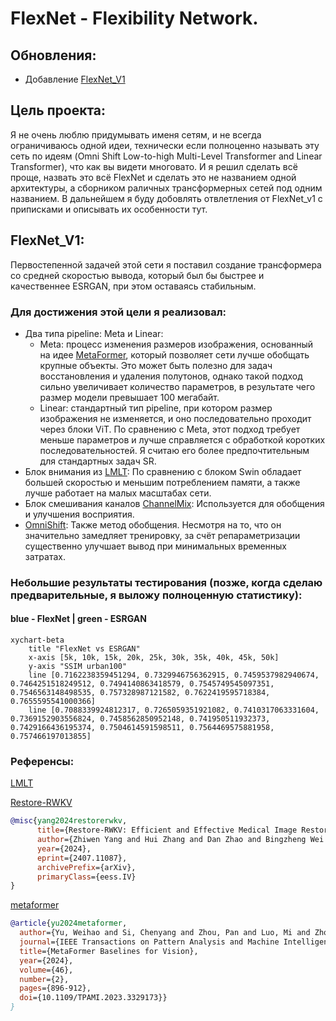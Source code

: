 # FlexNet - Flexibility Network.
## Обновления:
- Добавление [FlexNet_V1](https://github.com/umzi2/FlexNet/blob/master/FlexNet_arch.py#L691)
## Цель проекта:
Я не очень люблю придумывать именя сетям, и не всегда ограничиваюсь одной идеи, технически если полноценно называть эту сеть по идеям (Omni Shift Low-to-high Multi-Level Transformer and Linear Transformer), что как вы видети многовато. И я решил сделать всё проще, назвать это всё FlexNet и сделать это не названием одной архитектуры, а сборником раличных трансформерных сетей под одним названием. В дальнейшем я буду добовлять отвлетления от FlexNet_v1 с приписками и описывать их особенности тут.
## FlexNet_V1:
Первостепенной задачей этой сети я поставил создание трансформера со средней скоростью вывода, который был бы быстрее и качественнее ESRGAN, при этом оставаясь стабильным. 
### Для достижения этой цели я реализовал:
- Два типа pipeline: Meta и Linear:
  - Meta: процесс изменения размеров изображения, основанный на идее [MetaFormer](https://github.com/sail-sg/metaformer), который позволяет сети лучше обобщать крупные объекты. Это может быть полезно для задач восстановления и удаления полутонов, однако такой подход сильно увеличивает количество параметров, в результате чего размер модели превышает 100 мегабайт.
  - Linear: стандартный тип pipeline, при котором размер изображения не изменяется, и оно последовательно проходит через блоки ViT. По сравнению с Meta, этот подход требует меньше параметров и лучше справляется с обработкой коротких последовательностей. Я считаю его более предпочтительным для стандартных задач SR.
- Блок внимания из [LMLT](https://github.com/jwgdmkj/LMLT/blob/main/LMLT.py#L151): По сравнению с блоком Swin обладает большей скоростью и меньшим потреблением памяти, а также лучше работает на малых масштабах сети.
- Блок смешивания каналов [ChannelMix](https://github.com/Yaziwel/Restore-RWKV/blob/main/model/Restore_RWKV.py#L222): Используется для обобщения и улучшения восприятия.
- [OmniShift](https://github.com/Yaziwel/Restore-RWKV/blob/main/model/Restore_RWKV.py#L81): Также метод обобщения. Несмотря на то, что он значительно замедляет тренировку, за счёт репараметризации существенно улучшает вывод при минимальных временных затратах.
### Небольшие результаты тестирования (позже, когда сделаю предварительные, я выложу полноценную статистику):
#### blue - FlexNet | green - ESRGAN
```mermaid
xychart-beta
    title "FlexNet vs ESRGAN"
    x-axis [5k, 10k, 15k, 20k, 25k, 30k, 35k, 40k, 45k, 50k]
    y-axis "SSIM urban100"
    line [0.7162238359451294, 0.7329946756362915, 0.7459537982940674, 0.7464251518249512, 0.7494140863418579, 0.7545749545097351, 0.7546563148498535, 0.757328987121582, 0.7622419595718384, 0.7655595541000366]
    line [0.7088339924812317, 0.7265059351921082, 0.7410317063331604, 0.7369152903556824, 0.7458562850952148, 0.741950511932373, 0.7429166436195374, 0.7504614591598511, 0.7564469575881958, 0.757466197013855]

```
### Референсы:
[LMLT](https://github.com/jwgdmkj/LMLT/tree/main)

[Restore-RWKV](https://github.com/Yaziwel/Restore-RWKV/tree/main)
```bibtex
@misc{yang2024restorerwkv,
      title={Restore-RWKV: Efficient and Effective Medical Image Restoration with RWKV}, 
      author={Zhiwen Yang and Hui Zhang and Dan Zhao and Bingzheng Wei and Yan Xu},
      year={2024},
      eprint={2407.11087},
      archivePrefix={arXiv},
      primaryClass={eess.IV}
}
```
[metaformer](https://github.com/sail-sg/metaformer)
```bibtex
@article{yu2024metaformer,
  author={Yu, Weihao and Si, Chenyang and Zhou, Pan and Luo, Mi and Zhou, Yichen and Feng, Jiashi and Yan, Shuicheng and Wang, Xinchao},
  journal={IEEE Transactions on Pattern Analysis and Machine Intelligence}, 
  title={MetaFormer Baselines for Vision}, 
  year={2024},
  volume={46},
  number={2},
  pages={896-912},
  doi={10.1109/TPAMI.2023.3329173}}
}
```
